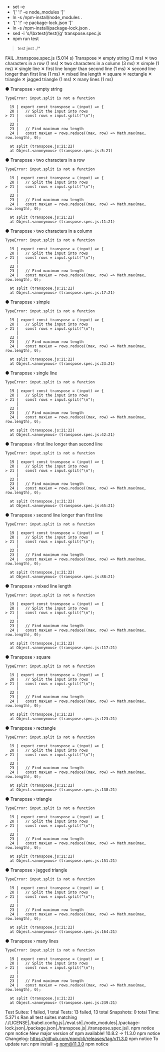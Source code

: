 + set -e
+ '[' '!' -e node_modules ']'
+ ln -s /npm-install/node_modules .
+ '[' '!' -e package-lock.json ']'
+ ln -s /npm-install/package-lock.json .
+ sed -i 's/\bxtest(/test(/g' transpose.spec.js
+ npm run test

> test
> jest ./*

FAIL ./transpose.spec.js (5.014 s)
  Transpose
    ✕ empty string (3 ms)
    ✕ two characters in a row (1 ms)
    ✕ two characters in a column (3 ms)
    ✕ simple (1 ms)
    ✕ single line
    ✕ first line longer than second line (1 ms)
    ✕ second line longer than first line (1 ms)
    ✕ mixed line length
    ✕ square
    ✕ rectangle
    ✕ triangle
    ✕ jagged triangle (1 ms)
    ✕ many lines (1 ms)

  ● Transpose › empty string

    TypeError: input.split is not a function

      19 | export const transpose = (input) => {
      20 |   // Split the input into rows
    > 21 |   const rows = input.split("\n");
         |                      ^
      22 |   
      23 |   // Find maximum row length
      24 |   const maxLen = rows.reduce((max, row) => Math.max(max, row.length), 0);

      at split (transpose.js:21:22)
      at Object.<anonymous> (transpose.spec.js:5:21)

  ● Transpose › two characters in a row

    TypeError: input.split is not a function

      19 | export const transpose = (input) => {
      20 |   // Split the input into rows
    > 21 |   const rows = input.split("\n");
         |                      ^
      22 |   
      23 |   // Find maximum row length
      24 |   const maxLen = rows.reduce((max, row) => Math.max(max, row.length), 0);

      at split (transpose.js:21:22)
      at Object.<anonymous> (transpose.spec.js:11:21)

  ● Transpose › two characters in a column

    TypeError: input.split is not a function

      19 | export const transpose = (input) => {
      20 |   // Split the input into rows
    > 21 |   const rows = input.split("\n");
         |                      ^
      22 |   
      23 |   // Find maximum row length
      24 |   const maxLen = rows.reduce((max, row) => Math.max(max, row.length), 0);

      at split (transpose.js:21:22)
      at Object.<anonymous> (transpose.spec.js:17:21)

  ● Transpose › simple

    TypeError: input.split is not a function

      19 | export const transpose = (input) => {
      20 |   // Split the input into rows
    > 21 |   const rows = input.split("\n");
         |                      ^
      22 |   
      23 |   // Find maximum row length
      24 |   const maxLen = rows.reduce((max, row) => Math.max(max, row.length), 0);

      at split (transpose.js:21:22)
      at Object.<anonymous> (transpose.spec.js:23:21)

  ● Transpose › single line

    TypeError: input.split is not a function

      19 | export const transpose = (input) => {
      20 |   // Split the input into rows
    > 21 |   const rows = input.split("\n");
         |                      ^
      22 |   
      23 |   // Find maximum row length
      24 |   const maxLen = rows.reduce((max, row) => Math.max(max, row.length), 0);

      at split (transpose.js:21:22)
      at Object.<anonymous> (transpose.spec.js:42:21)

  ● Transpose › first line longer than second line

    TypeError: input.split is not a function

      19 | export const transpose = (input) => {
      20 |   // Split the input into rows
    > 21 |   const rows = input.split("\n");
         |                      ^
      22 |   
      23 |   // Find maximum row length
      24 |   const maxLen = rows.reduce((max, row) => Math.max(max, row.length), 0);

      at split (transpose.js:21:22)
      at Object.<anonymous> (transpose.spec.js:65:21)

  ● Transpose › second line longer than first line

    TypeError: input.split is not a function

      19 | export const transpose = (input) => {
      20 |   // Split the input into rows
    > 21 |   const rows = input.split("\n");
         |                      ^
      22 |   
      23 |   // Find maximum row length
      24 |   const maxLen = rows.reduce((max, row) => Math.max(max, row.length), 0);

      at split (transpose.js:21:22)
      at Object.<anonymous> (transpose.spec.js:88:21)

  ● Transpose › mixed line length

    TypeError: input.split is not a function

      19 | export const transpose = (input) => {
      20 |   // Split the input into rows
    > 21 |   const rows = input.split("\n");
         |                      ^
      22 |   
      23 |   // Find maximum row length
      24 |   const maxLen = rows.reduce((max, row) => Math.max(max, row.length), 0);

      at split (transpose.js:21:22)
      at Object.<anonymous> (transpose.spec.js:117:21)

  ● Transpose › square

    TypeError: input.split is not a function

      19 | export const transpose = (input) => {
      20 |   // Split the input into rows
    > 21 |   const rows = input.split("\n");
         |                      ^
      22 |   
      23 |   // Find maximum row length
      24 |   const maxLen = rows.reduce((max, row) => Math.max(max, row.length), 0);

      at split (transpose.js:21:22)
      at Object.<anonymous> (transpose.spec.js:123:21)

  ● Transpose › rectangle

    TypeError: input.split is not a function

      19 | export const transpose = (input) => {
      20 |   // Split the input into rows
    > 21 |   const rows = input.split("\n");
         |                      ^
      22 |   
      23 |   // Find maximum row length
      24 |   const maxLen = rows.reduce((max, row) => Math.max(max, row.length), 0);

      at split (transpose.js:21:22)
      at Object.<anonymous> (transpose.spec.js:138:21)

  ● Transpose › triangle

    TypeError: input.split is not a function

      19 | export const transpose = (input) => {
      20 |   // Split the input into rows
    > 21 |   const rows = input.split("\n");
         |                      ^
      22 |   
      23 |   // Find maximum row length
      24 |   const maxLen = rows.reduce((max, row) => Math.max(max, row.length), 0);

      at split (transpose.js:21:22)
      at Object.<anonymous> (transpose.spec.js:151:21)

  ● Transpose › jagged triangle

    TypeError: input.split is not a function

      19 | export const transpose = (input) => {
      20 |   // Split the input into rows
    > 21 |   const rows = input.split("\n");
         |                      ^
      22 |   
      23 |   // Find maximum row length
      24 |   const maxLen = rows.reduce((max, row) => Math.max(max, row.length), 0);

      at split (transpose.js:21:22)
      at Object.<anonymous> (transpose.spec.js:164:21)

  ● Transpose › many lines

    TypeError: input.split is not a function

      19 | export const transpose = (input) => {
      20 |   // Split the input into rows
    > 21 |   const rows = input.split("\n");
         |                      ^
      22 |   
      23 |   // Find maximum row length
      24 |   const maxLen = rows.reduce((max, row) => Math.max(max, row.length), 0);

      at split (transpose.js:21:22)
      at Object.<anonymous> (transpose.spec.js:239:21)

Test Suites: 1 failed, 1 total
Tests:       13 failed, 13 total
Snapshots:   0 total
Time:        5.371 s
Ran all test suites matching /.\/LICENSE|.\/babel.config.js|.\/eval.sh|.\/node_modules|.\/package-lock.json|.\/package.json|.\/transpose.js|.\/transpose.spec.js/i.
npm notice
npm notice New major version of npm available! 10.8.2 -> 11.3.0
npm notice Changelog: https://github.com/npm/cli/releases/tag/v11.3.0
npm notice To update run: npm install -g npm@11.3.0
npm notice
